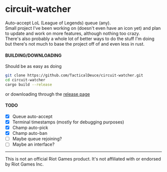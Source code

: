 # circuit-watcher
Auto-accept LoL (League of Legends) queue (any).  
Small project I've been working on (doesn't even have an icon yet) and plan to update and work on more features, although nothing too crazy.  
There's also probably a whole lot of better ways to do the stuff I'm doing but there's not much to base the project off of and even less in rust.

#### BUILDING/DOWNLOADING

Should be as easy as doing
```sh
git clone https://github.com/TacticalDeuce/circuit-watcher.git
cd circuit-watcher
cargo build --release
```
or downloading through the [release page](https://github.com/TacticalDeuce/circuit-watcher/releases)

#### TODO

- [x] Queue auto-accept
- [x] Terminal timestamps (mostly for debugging purposes)
- [x] Champ auto-pick
- [x] Champ auto-ban
- [ ] Maybe queue rejoining?
- [ ] Maybe an interface?

***

This is not an official Riot Games product. It's not affiliated with or endorsed by Riot Games Inc.
